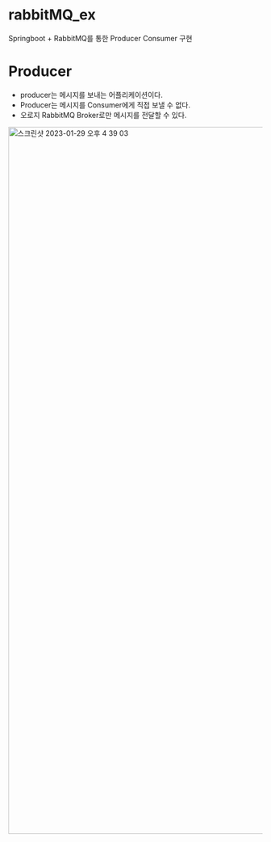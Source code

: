 # rabbitMQ_ex
Springboot + RabbitMQ를 통한 Producer Consumer 구현

# Producer

- producer는 메시지를 보내는 어플리케이션이다. 
- Producer는 메시지를 Consumer에게 직접 보낼 수 없다.
- 오로지 RabbitMQ Broker로만 메시지를 전달할 수 있다.

<img width="1400" alt="스크린샷 2023-01-29 오후 4 39 03" src="https://user-images.githubusercontent.com/79779676/215312383-99664a6d-210c-4be4-a1f1-7b3ff4f8def8.png">
